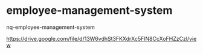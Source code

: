 # employee-management-system
nq-employee-management-system



https://drive.google.com/file/d/13W6vdhSt3FKXdrXc5FlN8CcXoFHZzCzl/view